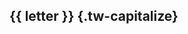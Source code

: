 <script setup>
import { useData } from 'vitepress';
import { data as dict } from '../words.data.ts';
import Word from '../../components/Word.vue';

const { params } = useData();
const letter = params.value.letter;
</script>

## {{ letter }} {.tw-capitalize}

<Word v-for="word in dict[letter]" :key="word.id" :word="word"/>
